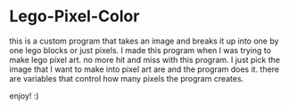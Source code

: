 Lego-Pixel-Color
================

this is a custom program that takes an image and breaks it up into one by one lego blocks or just pixels. I made this 
program when I was trying to make lego pixel art. no more hit and miss with this program. I just pick the image that I want
to make into pixel art are and the program does it. there are variables that control how many pixels the program creates.

enjoy! :)
